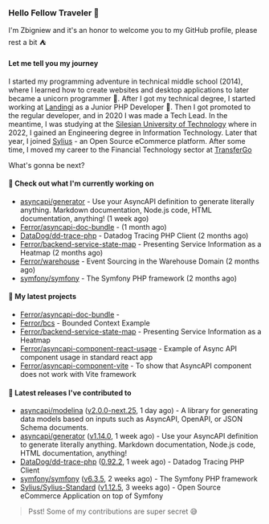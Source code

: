 ### Hello Fellow Traveler 👋

I'm Zbigniew and it's an honor to welcome you to my GitHub profile, please rest a bit ⛺️

#### Let me tell you my journey

I started my programming adventure in technical middle school (2014), where I learned how to create websites and desktop applications to later became a unicorn programmer 🦄. After I got my technical degree, I started working at [Landingi](https://github.com/landingi) as a Junior PHP Developer 🥇. Then I got promoted to the regular developer, and in 2020 I was made a Tech Lead. In the meantime, I was studying at the [Silesian University of Technology](https://www.polsl.pl/en/) where in 2022, I gained an Engineering degree in Information Technology. Later that year, I joined [Sylius](https://github.com/sylius) - an Open Source eCommerce platform. After some time, I moved my career to the Financial Technology sector at [TransferGo](https://github.com/transfergo)

What's gonna be next?

#### 👷 Check out what I'm currently working on

- [asyncapi/generator](https://github.com/asyncapi/generator) - Use your AsyncAPI definition to generate literally anything. Markdown documentation, Node.js code, HTML documentation, anything! (1 week ago)
- [Ferror/asyncapi-doc-bundle](https://github.com/Ferror/asyncapi-doc-bundle) -  (1 month ago)
- [DataDog/dd-trace-php](https://github.com/DataDog/dd-trace-php) - Datadog Tracing PHP Client (2 months ago)
- [Ferror/backend-service-state-map](https://github.com/Ferror/backend-service-state-map) - Presenting Service Information as a Heatmap (2 months ago)
- [Ferror/warehouse](https://github.com/Ferror/warehouse) - Event Sourcing in the Warehouse Domain (2 months ago)
- [symfony/symfony](https://github.com/symfony/symfony) - The Symfony PHP framework (2 months ago)

#### 🌱 My latest projects

- [Ferror/asyncapi-doc-bundle](https://github.com/Ferror/asyncapi-doc-bundle) - 
- [Ferror/bcs](https://github.com/Ferror/bcs) - Bounded Context Example
- [Ferror/backend-service-state-map](https://github.com/Ferror/backend-service-state-map) - Presenting Service Information as a Heatmap
- [Ferror/asyncapi-component-react-usage](https://github.com/Ferror/asyncapi-component-react-usage) - Example of Async API component usage in standard react app
- [Ferror/asyncapi-component-vite](https://github.com/Ferror/asyncapi-component-vite) - To show that AsyncAPI component does not work with Vite framework

#### 🔭 Latest releases I've contributed to

- [asyncapi/modelina](https://github.com/asyncapi/modelina) ([v2.0.0-next.25](https://github.com/asyncapi/modelina/releases/tag/v2.0.0-next.25), 1 day ago) - A library for generating data models based on inputs such as AsyncAPI, OpenAPI, or JSON Schema documents.
- [asyncapi/generator](https://github.com/asyncapi/generator) ([v1.14.0](https://github.com/asyncapi/generator/releases/tag/v1.14.0), 1 week ago) - Use your AsyncAPI definition to generate literally anything. Markdown documentation, Node.js code, HTML documentation, anything!
- [DataDog/dd-trace-php](https://github.com/DataDog/dd-trace-php) ([0.92.2](https://github.com/DataDog/dd-trace-php/releases/tag/0.92.2), 1 week ago) - Datadog Tracing PHP Client
- [symfony/symfony](https://github.com/symfony/symfony) ([v6.3.5](https://github.com/symfony/symfony/releases/tag/v6.3.5), 2 weeks ago) - The Symfony PHP framework
- [Sylius/Sylius-Standard](https://github.com/Sylius/Sylius-Standard) ([v1.12.5](https://github.com/Sylius/Sylius-Standard/releases/tag/v1.12.5), 3 weeks ago) - Open Source eCommerce Application on top of Symfony

>
> Psst! Some of my contributions are super secret 😅
>
